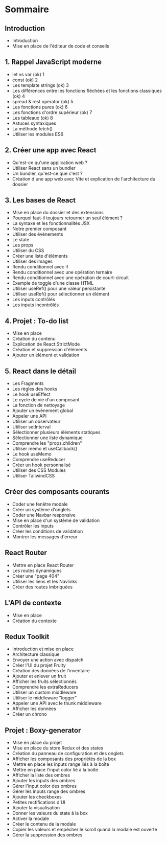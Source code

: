 # Sommaire

## Introduction
- Introduction  
- Mise en place de l'éditeur de code et conseils  

## 1. Rappel JavaScript moderne
- let vs var  (ok) 1
- const (ok) 2
- Les template strings  (ok) 3
- Les différences entre les fonctions fléchées et les fonctions classiques  (ok) 4
- spread & rest operator  (ok) 5
- Les fonctions pures  (ok) 6
- Les fonctions d'ordre supérieur  (ok) 7
- Les tableaux  (ok) 8
- Astuces syntaxiques  
- La méthode fetch()  
- Utiliser les modules ES6  

## 2. Créer une app avec React
- Qu'est-ce qu'une application web ?  
- Utiliser React sans un bundler  
- Un bundler, qu'est-ce que c'est ?  
- Création d'une app web avec Vite et explication de l'architecture du dossier  

## 3. Les bases de React
- Mise en place du dossier et des extensions  
- Pourquoi faut-il toujours retourner un seul élément ?  
- La syntaxe et les fonctionnalités JSX  
- Notre premier composant  
- Utiliser des évènements  
- Le state  
- Les props  
- Utiliser du CSS  
- Créer une liste d'éléments  
- Utiliser des images  
- Rendu conditionnel avec if  
- Rendu conditionnel avec une opération ternaire  
- Rendu conditionnel avec une opération de court-circuit  
- Exemple de toggle d'une classe HTML  
- Utiliser useRef() pour une valeur persistante  
- Utiliser useRef() pour sélectionner un élément  
- Les inputs contrôlés  
- Les inputs incontrôlés  

## 4. Projet : To-do list
- Mise en place  
- Création du contenu  
- Explication de React.StrictMode  
- Création et suppression d'éléments  
- Ajouter un élément et validation  

## 5. React dans le détail
- Les Fragments  
- Les règles des hooks  
- Le hook useEffect  
- Le cycle de vie d'un composant  
- La fonction de nettoyage  
- Ajouter un évènement global  
- Appeler une API  
- Utiliser un observateur  
- Utiliser setInterval  
- Sélectionner plusieurs éléments statiques  
- Sélectionner une liste dynamique  
- Comprendre les "props.children"  
- Utiliser memo et useCallback()  
- Le hook useMemo  
- Comprendre useReducer  
- Créer un hook personnalisé  
- Utiliser des CSS Modules  
- Utiliser TailwindCSS  

## Créer des composants courants
- Coder une fenêtre modale  
- Créer un système d'onglets  
- Coder une Navbar responsive  
- Mise en place d'un système de validation  
- Contrôler les inputs  
- Créer les conditions de validation  
- Montrer les messages d'erreur  

## React Router
- Mettre en place React Router  
- Les routes dynamiques  
- Créer une "page 404"  
- Utiliser les liens et les Navlinks  
- Créer des routes imbriquées  

## L'API de contexte
- Mise en place  
- Création du contexte  

## Redux Toolkit
- Introduction et mise en place  
- Architecture classique  
- Envoyer une action avec dispatch  
- Créer l'UI du projet Fruity  
- Création des données de l'inventaire  
- Ajouter et enlever un fruit  
- Afficher les fruits sélectionnés  
- Comprendre les extraReducers  
- Utiliser un custom middleware  
- Utiliser le middleware "logger"  
- Appeler une API avec le thunk middleware  
- Afficher les données  
- Créer un chrono  

## Projet : Boxy-generator
- Mise en place du projet  
- Mise en place du store Redux et des states  
- Création du panneau de configuration et des onglets  
- Afficher les composants des propriétés de la box  
- Mettre en place les inputs range liés à la boîte  
- Mettre en place l'input color lié à la boîte  
- Afficher la liste des ombres  
- Ajouter les inputs des ombres  
- Gérer l'input color des ombres  
- Gérer les inputs range des ombres  
- Ajouter les checkboxes  
- Petites rectifications d'UI  
- Ajouter la visualisation  
- Donner les valeurs du state à la box  
- Activer la modale  
- Créer le contenu de la modale  
- Copier les valeurs et empêcher le scroll quand la modale est ouverte  
- Gérer la suppression des ombres  
